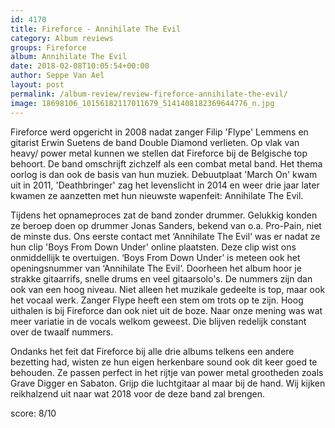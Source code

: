```yaml
---
id: 4170
title: Fireforce - Annihilate The Evil
category: Album reviews
groups: Fireforce
album: Annihilate The Evil
date: 2018-02-08T10:05:54+00:00
author: Seppe Van Ael
layout: post
permalink: /album-review/review-fireforce-annihilate-the-evil/
image: 18698106_10156182117011679_5141408182369644776_n.jpg
---
```

Fireforce werd opgericht in 2008 nadat zanger Filip 'Flype' Lemmens en gitarist Erwin Suetens de band Double Diamond verlieten. Op vlak van heavy/ power metal kunnen we stellen dat Fireforce bij de Belgische top behoort. De band omschrijft zichzelf als een combat metal band. Het thema oorlog is dan ook de basis van hun muziek. Debuutplaat 'March On' kwam uit in 2011, 'Deathbringer' zag het levenslicht in 2014 en weer drie jaar later kwamen ze aanzetten met hun nieuwste wapenfeit: Annihilate The Evil.

Tijdens het opnameproces zat de band zonder drummer. Gelukkig konden ze beroep doen op drummer Jonas Sanders, bekend van o.a. Pro-Pain, niet de minste dus. Ons eerste contact met ‘Annihilate The Evil‘ was er nadat ze hun clip 'Boys From Down Under' online plaatsten. Deze clip wist ons onmiddellijk te overtuigen. ‘Boys From Down Under’ is meteen ook het openingsnummer van ‘Annihilate The Evil‘. Doorheen het album hoor je strakke gitaarrifs, snelle drums en veel gitaarsolo's. De nummers zijn dan ook van een hoog niveau. Niet alleen het muzikale gedeelte is top, maar ook het vocaal werk. Zanger Flype heeft een stem om trots op te zijn. Hoog uithalen is bij Fireforce dan ook niet uit de boze. Naar onze mening was wat meer variatie in de vocals welkom geweest. Die blijven redelijk constant over de twaalf nummers.

Ondanks het feit dat Fireforce bij alle drie albums telkens een andere bezetting had, wisten ze hun eigen herkenbare sound ook dit keer goed te behouden. Ze passen perfect in het rijtje van power metal grootheden zoals Grave Digger en Sabaton. Grijp die luchtgitaar al maar bij de hand. Wij kijken reikhalzend uit naar wat 2018 voor de deze band zal brengen.

score: 8/10

